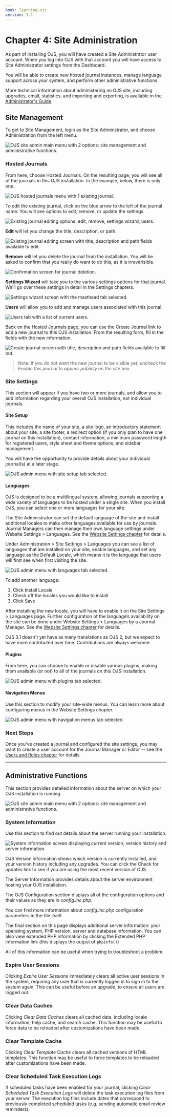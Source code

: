 ```yaml
---
book: learning-ojs
version: 3.1
---
```


# Chapter 4: Site Administration

As part of installing OJS, you will have created a Site Administrator user account. When you log into OJS with that account you will have access to Site Administrator settings from the Dashboard.

You will be able to create new hosted journal instances, manage language support across your system, and perform other administrative functions.

More technical information about administering an OJS site, including upgrades, email, statistics, and importing and exporting, is available in the [Administrator's Guide](https://docs.pkp.sfu.ca/admin-guide/en/).

## Site Management

To get to Site Management, login as the Site Administrator, and choose Administration from the left menu.

![OJS site admin main menu with 2 options: site management and administrative functions.](./assets/learning-ojs3.1-sa-site-admin.png)

### Hosted Journals

From here, choose Hosted Journals. On the resulting page, you will see all of the journals in this OJS installation. In the example, below, there is only one.

![OJS hosted journals menu with 1 existing journal.](./assets/learning-ojs3.1-sa-hosted-journals.png)

To edit the existing journal, click on the blue arrow to the left of the journal name. You will see options to edit, remove, or update the settings.

![Existing journal editing options: edit, remove, settings wizard, users.](./assets/learning-ojs3.1-sa-hosted-journals-edit.png)

**Edit** will let you change the title, description, or path.

![Existing journal editing screen with title, description and path fields available to edit.](./assets/learning-ojs-3-ch4-hosted-journals-edit-modal.png)

**Remove** will let you delete the journal from the installation. You will be asked to confirm that you really do want to do this, as it is irreverisible.

![Confirmation screen for journal deletion.](./assets/learning-ojs-3-ch4-hosted-journals-remove.png)

**Settings Wizard** will take you to the various settings options for that journal. We'll go over these settings in detail in the Settings chapters.

![Settings wizard screen with the masthead tab selected.](./assets/learning-ojs-3-ch4-hosted-journals-settings-wiz.png)

**Users** will allow you to add and manage users associated with this journal.

![Users tab with a list of current users.](./assets/learning-ojs3.1-sa-hosted-journals-users.png)

Back on the Hosted Journals page, you can use the Create Journal link to add a new journal to this OJS installation. From the resulting form, fill in the fields with the new information.

![Create journal screen with title, description and path fields available to fill out.](./assets/learning-ojs-3-ch4-hosted-journals-create.png)

> Note: If you do not want the new journal to be visible yet, uncheck the _Enable this journal to appear publicly on the site_ box.

### Site Settings

This section will appear if you have two or more journals, and allow you to add information regarding your overall OJS installation, not individual journals.

#### Site Setup

This includes the name of your site, a site logo, an introductory statement about your site, a site footer, a redirect option \(if you only plan to have one journal on this installation\), contact information, a minimum password length for registered users, style sheet and theme options, and sidebar management.

You will have the opportunity to provide details about your individual journal\(s\) at a later stage.

![OJS admin menu with site setup tab selected.](./assets/learning-ojs3.1-sa-site-settings.png)

#### Languages

OJS is designed to be a multilingual system, allowing journals supporting a wide variety of languages to be hosted under a single site. When you install OJS, you can select one or more languages for your site.

The Site Administrator can set the default language of the site and install additional locales to make other languages available for use by journals. Journal Managers can then manage their own language settings under Website Settings > Languages. See the [Website Settings chapter](https://docs.pkp.sfu.ca/learning-ojs/en/settings-website) for details.

Under Administration > Site Settings > Languages you can see a list of languages that are installed on your site, enable languages, and set any language as the Default Locale, which means it is the language that users will first see when first visiting the site.

![OJS admin menu with languages tab selected.](./assets/learning-ojs3.1-sa-languages.png)

To add another language:
1. Click Install Locale
2. Check off the locales you would like to install
3. Click Save

After installing the new locale, you will have to enable it on the Site Settings > Languages page.  Further configuration of the language’s availability on the site can be done under Website Settings > Languages by a Journal Manager. See the [Website Settings chapter](https://docs.pkp.sfu.ca/learning-ojs/en/settings-website) for details.

OJS 3.1 doesn't yet have as many translations as OJS 2, but we expect to have more contributed over time. Contributions are always welcome.

#### Plugins

From here, you can choose to enable or disable various plugins, making them available \(or not\) to all of the journals on this OJS installation.

![OJS admin menu with plugins tab selected.](./assets/learning-ojs3.1-sa-plugins.png)

#### Navigation Menus

Use this section to modify your site-wide menus. You can learn more about configuring menus in the Website Settings chapter.

![OJS admin menu with navigation menus tab selected.](./assets/learning-ojs3.1-sa-menus.png)

### Next Steps

Once you've created a journal and configured the site settings, you may want to create a user account for the Journal Manager or Editor -- see the [Users and Roles chapter](./users-and-roles.md) for details.

<hr />

## Administrative Functions

This section provides detailed information about the server on which your OJS installation is running.

![OJS site admin main menu with 2 options: site management and administrative functions.](./assets/learning-ojs3.1-sa-admin-functions.png)

### System Information

Use this section to find out details about the server running your installation.

![System information screen displaying current version, version history and server information.](./assets/learning-ojs3.1-sa-sysinfo.png)

OJS Version information shows which version is currently installed, and your version history including any upgrades. You can click the Check for updates link to see if you are using the most recent version of OJS.

The Server Information provides details about the server environment hosting your OJS installation.

The OJS Configuration section displays all of the configuration options and their values as they are in _config.inc.php_.

You can find more information about _config.inc.php_ configuration parameters in the file itself.

The final section on this page displays additional server information: your operating system, PHP version, server and database information. You can also view extended PHP information by clicking the Extended PHP information link (this displays the output of `phpinfo()`)

All of this information can be useful when trying to troubleshoot a problem.

### Expire User Sessions

Clicking _Expire User Sessions_ immediately clears all active user sessions in the system, requiring any user that is currently logged in to sign in to the system again. This can be useful before an upgrade, to ensure all users are logged out.

### Clear Data Caches

Clicking _Clear Data Caches_ clears all cached data, including locale information, help cache, and search cache. This function may be useful to force data to be reloaded after customizations have been made.

### Clear Template Cache

Clicking _Clear Template Cache_ clears all cached versions of HTML templates. This function may be useful to force templates to be reloaded after customizations have been made.

### Clear Scheduled Task Execution Logs

If scheduled tasks have been enabled for your journal, clicking _Clear Scheduled Task Execution Logs_ will delete the task execution log files from your server. The execution log files include dates that correspond to previously completed scheduled tasks \(e.g. sending automatic email review reminders\).
